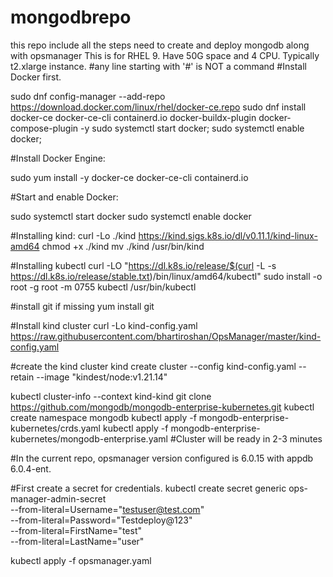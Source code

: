 # mongodbrepo
this repo include all the steps need to create and deploy mongodb along with opsmanager
This is for RHEL 9. Have 50G space and 4 CPU. Typically t2.xlarge instance. 
#any line starting with '#' is NOT a command
#Install Docker first. 

sudo dnf config-manager --add-repo https://download.docker.com/linux/rhel/docker-ce.repo
sudo dnf install docker-ce docker-ce-cli containerd.io docker-buildx-plugin docker-compose-plugin -y
sudo systemctl start docker; sudo systemctl enable docker;

#Install Docker Engine:

sudo yum install -y docker-ce docker-ce-cli containerd.io


#Start and enable Docker:

sudo systemctl start docker
sudo systemctl enable docker

#Installing kind:
curl -Lo ./kind https://kind.sigs.k8s.io/dl/v0.11.1/kind-linux-amd64
chmod +x ./kind
mv ./kind /usr/bin/kind


#Installing kubectl
curl -LO "https://dl.k8s.io/release/$(curl -L -s https://dl.k8s.io/release/stable.txt)/bin/linux/amd64/kubectl"
sudo install -o root -g root -m 0755 kubectl /usr/bin/kubectl

#install git if missing
yum install git

#Install kind cluster
curl -Lo kind-config.yaml https://raw.githubusercontent.com/bhartiroshan/OpsManager/master/kind-config.yaml

#create the kind cluster
kind create cluster --config kind-config.yaml --retain --image "kindest/node:v1.21.14"

kubectl cluster-info --context kind-kind
git clone https://github.com/mongodb/mongodb-enterprise-kubernetes.git
kubectl create namespace mongodb
kubectl apply -f mongodb-enterprise-kubernetes/crds.yaml
kubectl apply -f mongodb-enterprise-kubernetes/mongodb-enterprise.yaml
#Cluster will be ready in 2-3 minutes

#In the current repo, opsmanager version configured is 6.0.15 with appdb 6.0.4-ent.

#First create a secret for credentials.
kubectl create secret generic ops-manager-admin-secret \
  --from-literal=Username="testuser@test.com" \
  --from-literal=Password="Testdeploy@123" \
  --from-literal=FirstName="test" \
  --from-literal=LastName="user"

kubectl apply -f opsmanager.yaml
